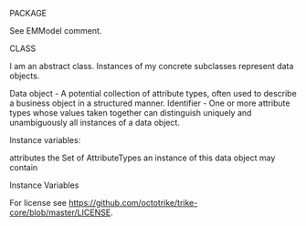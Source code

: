 PACKAGE

See EMModel comment.


CLASS

I am an abstract class.  Instances of my concrete subclasses represent data objects.

Data object - A potential collection of attribute types, often used to describe a business object in a structured manner.
Identifier - One or more attribute types whose values taken together can distinguish uniquely and unambiguously all instances of a data object.

Instance variables:

attributes		the Set of AttributeTypes an instance of this data object may contain

Instance Variables


For license see https://github.com/octotrike/trike-core/blob/master/LICENSE.
